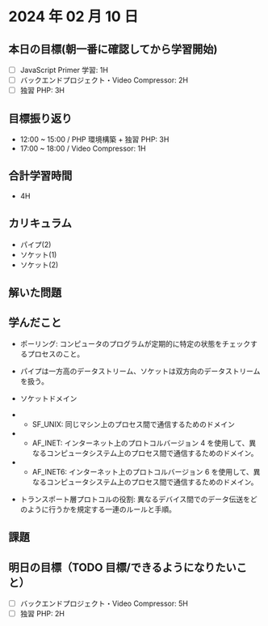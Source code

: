# 2024 年 02 月 10 日

## 本日の目標(朝一番に確認してから学習開始)

- [ ] JavaScript Primer 学習: 1H
- [ ] バックエンドプロジェクト・Video Compressor: 2H
- [ ] 独習 PHP: 3H

## 目標振り返り

- 12:00 ~ 15:00 / PHP 環境構築 + 独習 PHP: 3H
- 17:00 ~ 18:00 / Video Compressor: 1H

## 合計学習時間

- 4H

## カリキュラム

- パイプ(2)
- ソケット(1)
- ソケット(2)

## 解いた問題

## 学んだこと

- ポーリング: コンピュータのプログラムが定期的に特定の状態をチェックするプロセスのこと。
- パイプは一方高のデータストリーム、ソケットは双方向のデータストリームを扱う。
- ソケットドメイン
- - SF_UNIX: 同じマシン上のプロセス間で通信するためのドメイン
- - AF_INET: インターネット上のプロトコルバージョン 4 を使用して、異なるコンピュータシステム上のプロセス間で通信するためのドメイン。
- - AF_INET6: インターネット上のプロトコルバージョン 6 を使用して、異なるコンピュータシステム上のプロセス間で通信するためのドメイン。

- トランスポート層プロトコルの役割: 異なるデバイス間でのデータ伝送をどのように行うかを規定する一連のルールと手順。

## 課題

## 明日の目標（TODO 目標/できるようになりたいこと）

- [ ] バックエンドプロジェクト・Video Compressor: 5H
- [ ] 独習 PHP: 2H
